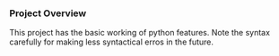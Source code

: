 ### Project Overview

 This project has the basic working of python features. Note the syntax carefully for making less syntactical erros in the future.


